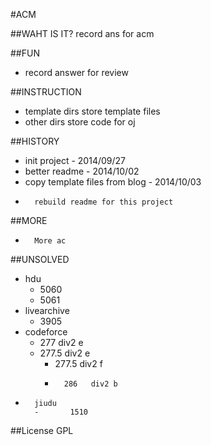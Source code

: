 #ACM 

##WAHT IS IT?
record ans for acm

##FUN
-	record answer for review

##INSTRUCTION
-	template dirs store template files
-	other dirs store code for oj

##HISTORY
-	init project - 2014/09/27
-	better readme - 2014/10/02
-	copy template files from blog - 2014/10/03
-       rebuild readme for this project   

##MORE
-       More ac  

##UNSOLVED
-	hdu
	-	5060
	-	5061
-	livearchive 
	-	3905
-	codeforce 
	-	277   div2 e
	-	277.5 div2 e
        -	277.5 div2 f
        -       286   div2 b
-       jiudu
        -       1510

##License
GPL
